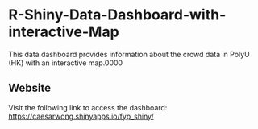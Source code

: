 # R-Shiny-Data-Dashboard-with-interactive-Map

This data dashboard provides information about the crowd data in PolyU (HK) with an interactive map.0000

Website
-------
Visit the following link to access the dashboard: https://caesarwong.shinyapps.io/fyp_shiny/
